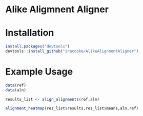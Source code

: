 
# Alike Aligmnent Aligner

# Installation

```R
install.packages("devtools")
devtools::install_github("iracooke/AlikeAlignmentAligner")
```

# Example Usage

```R
data(ref)
data(aln)

results_list <- align_alignments(ref,aln)

alignment_heatmap(res_list$results,res_list$means,aln,ref)
```